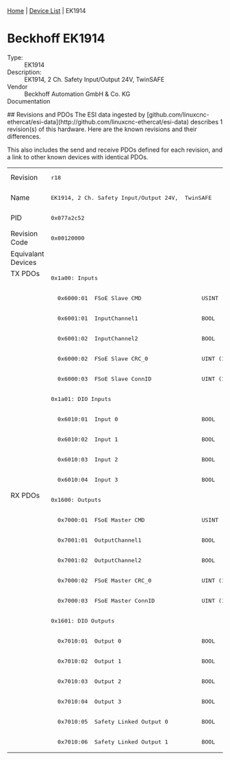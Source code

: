 <div class="nav"><a href="/esi-data">Home</a> | <a href="/esi-data/devices">Device List</a> | EK1914</div>

#  Beckhoff EK1914

<dl>
  <dt>Type:</dt><dd>EK1914</dd>
  <dt>Description:</dt><dd>EK1914, 2 Ch. Safety Input/Output 24V,  TwinSAFE</dd>
  <dt>Vendor</dt><dd>Beckhoff Automation GmbH & Co. KG</dd>
  <dt>Documentation</dt><dd><a href=""></a></dd>
</dl>
## Revisions and PDOs
The ESI data ingested by [github.com/linuxcnc-ethercat/esi-data](http://github.com/linuxcnc-ethercat/esi-data) describes 1 revision(s) of this hardware.  Here are the known revisions and their differences.

This also includes the send and receive PDOs defined for each revision, and a link to other known devices with identical PDOs.

<table>
<tr >
<td class="first">Revision</td>
<td ><pre>r18</pre></td>
</tr>
<tr >
<td class="first">Name</td>
<td ><pre>EK1914, 2 Ch. Safety Input/Output 24V,  TwinSAFE</pre></td>
</tr>
<tr >
<td class="first">PID</td>
<td ><pre>0x077a2c52</pre></td>
</tr>
<tr >
<td class="first">Revision Code</td>
<td ><pre>0x00120000</pre></td>
</tr>
<tr >
<td class="first">Equivalant Devices</td>
<td ></td>
</tr>
<tr class="txpdo pdosection">
<td class="first" rowspan=11 valign=top>TX PDOs</td>
<td><pre>0x1a00: Inputs</pre></td>
<td></td>
</tr>
<tr class="txpdo">
<td ><pre>  0x6000:01  FSoE Slave CMD                  USINT (8 bits)</pre></td>
</tr>
<tr class="txpdo">
<td ><pre>  0x6001:01  InputChannel1                   BOOL</pre></td>
</tr>
<tr class="txpdo">
<td ><pre>  0x6001:02  InputChannel2                   BOOL</pre></td>
</tr>
<tr class="txpdo">
<td ><pre>  0x6000:02  FSoE Slave CRC_0                UINT (16 bits)</pre></td>
</tr>
<tr class="txpdo">
<td ><pre>  0x6000:03  FSoE Slave ConnID               UINT (16 bits)</pre></td>
</tr>
<tr class="txpdo pdosection">
<td ><pre>0x1a01: DIO Inputs</pre></td>
</tr>
<tr class="txpdo">
<td ><pre>  0x6010:01  Input 0                         BOOL</pre></td>
</tr>
<tr class="txpdo">
<td ><pre>  0x6010:02  Input 1                         BOOL</pre></td>
</tr>
<tr class="txpdo">
<td ><pre>  0x6010:03  Input 2                         BOOL</pre></td>
</tr>
<tr class="txpdo">
<td ><pre>  0x6010:04  Input 3                         BOOL</pre></td>
</tr>
<tr class="rxpdo pdosection">
<td class="first" rowspan=13 valign=top>RX PDOs</td>
<td><pre>0x1600: Outputs</pre></td>
<td></td>
</tr>
<tr class="rxpdo">
<td ><pre>  0x7000:01  FSoE Master CMD                 USINT (8 bits)</pre></td>
</tr>
<tr class="rxpdo">
<td ><pre>  0x7001:01  OutputChannel1                  BOOL</pre></td>
</tr>
<tr class="rxpdo">
<td ><pre>  0x7001:02  OutputChannel2                  BOOL</pre></td>
</tr>
<tr class="rxpdo">
<td ><pre>  0x7000:02  FSoE Master CRC_0               UINT (16 bits)</pre></td>
</tr>
<tr class="rxpdo">
<td ><pre>  0x7000:03  FSoE Master ConnID              UINT (16 bits)</pre></td>
</tr>
<tr class="rxpdo pdosection">
<td ><pre>0x1601: DIO Outputs</pre></td>
</tr>
<tr class="rxpdo">
<td ><pre>  0x7010:01  Output 0                        BOOL</pre></td>
</tr>
<tr class="rxpdo">
<td ><pre>  0x7010:02  Output 1                        BOOL</pre></td>
</tr>
<tr class="rxpdo">
<td ><pre>  0x7010:03  Output 2                        BOOL</pre></td>
</tr>
<tr class="rxpdo">
<td ><pre>  0x7010:04  Output 3                        BOOL</pre></td>
</tr>
<tr class="rxpdo">
<td ><pre>  0x7010:05  Safety Linked Output 0          BOOL</pre></td>
</tr>
<tr class="rxpdo">
<td ><pre>  0x7010:06  Safety Linked Output 1          BOOL</pre></td>
</tr>
</table>
